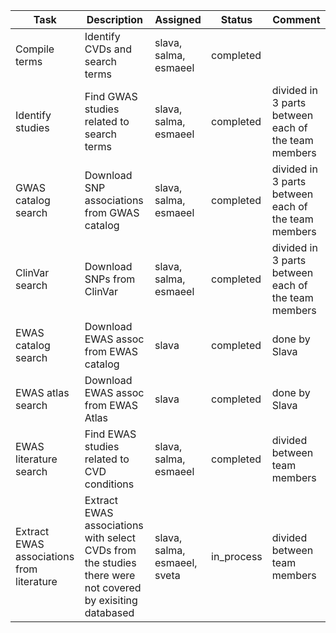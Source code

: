|Task|Description|Assigned|Status|Comment|
|-----|-----------|--------|------|----------|
|Compile terms|Identify CVDs and search terms|slava, salma, esmaeel|completed||
|Identify studies|Find GWAS studies related to search terms|slava, salma, esmaeel|completed|divided in 3 parts between each of the team members|
|GWAS catalog search|Download SNP associations from GWAS catalog|slava, salma, esmaeel|completed|divided in 3 parts between each of the team members|
|ClinVar search|Download SNPs from ClinVar|slava, salma, esmaeel|completed|divided in 3 parts between each of the team members|
|EWAS catalog search|Download EWAS assoc from EWAS catalog|slava|completed|done by Slava|
|EWAS atlas search|Download EWAS assoc from EWAS Atlas|slava|completed|done by Slava|
|EWAS literature search|Find EWAS studies related to CVD conditions|slava, salma, esmaeel|completed|divided between team members|
|Extract EWAS associations from literature|Extract EWAS associations with select CVDs from the studies there were not covered by exisiting databased|slava, salma, esmaeel, sveta|in_process|divided between team members|




